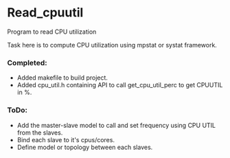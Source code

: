 # Read_cpuutil
Program to read CPU utilization

Task here is to compute CPU utilization using mpstat or systat framework.

### Completed:
- Added makefile to build project.
- Added cpu_util.h containing API to call get_cpu_util_perc to get CPUUTIL in \%.

### ToDo:
- Add the master-slave model to call and set frequency using CPU UTIL from the slaves.
- Bind each slave to it's cpus/cores.
- Define model or topology between each slaves.
